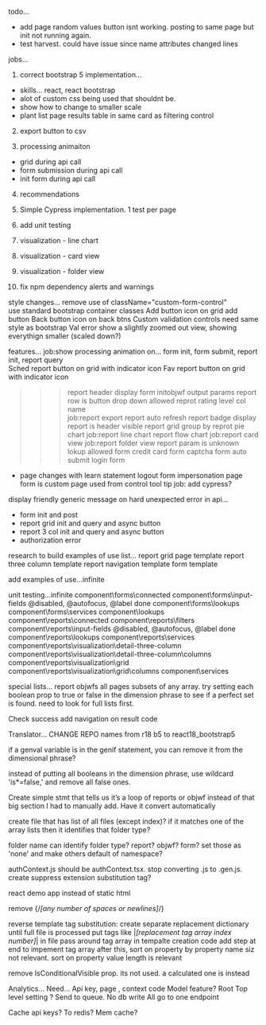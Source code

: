
todo...        
- add page random values button isnt working. posting to same page but init not running again.
- test harvest. could have issue since name attributes changed lines    

  

jobs...

1. correct bootstrap 5 implementation...
- skills... react, react bootstrap
- alot of custom css being used that shouldnt be.   
- show how to change to smaller scale 
- plant list page results table in same card as filtering control

2. export button to csv

3. processing animaiton
- grid during api call
- form submission during api call
- init form during api call

4. recommendations

5. Simple Cypress implementation. 1 test per page

6. add unit testing

7. visualization - line chart

8. visualization - card view

9. visualization - folder view

10. fix npm dependency alerts and warnings

style changes...
remove use of className="custom-form-control"   
use standard bootstrap container classes 
Add button icon on grid add button
Back button icon on back btns 
Custom validation controls need same style as bootstrap Val error 
show a slightly zoomed out view, showing everythign smaller (scaled down?)

features...
job:show processing animation on... form init, form submit, report init, report query  
Sched report button on grid with indicator icon
Fav report button on grid with indicator icon 
>>>report header display form initobjwf output params
report row is button drop down allowed
reprot rating level col name  
job:report export 
report auto refresh
report badge display
>>>report is header visible
report grid group by
reprot pie chart
job:report line chart
report flow chart
job:report card view
job:report folder view
>>>report param is unknown lokup allowed
form credit card
form captcha
form auto submit
login form
- page changes with learn statement
logout form
impersonation page
form is custom page used
from control tool tip 
job:
add cypress?  

display friendly generic message on hard unexpected error in api... 
- form init and post 
- report grid init and query and async button
- report 3 col init and query and async button
- authorization error


research to build examples of use list...
report grid page template
report three column template
report navigation template
form template

add examples of use...infinite
 
 
unit testing...infinite
component\forms\connected
component\forms\input-fields @disabled, @autofocus, @label done
component\forms\lookups
component\forms\services
component\lookups
component\reports\connected
component\reports\filters
component\reports\input-fields  @disabled, @autofocus, @label done
component\reports\lookups
component\reports\services
component\reports\visualization\detail-three-column
component\reports\visualization\detail-three-column\columns
component\reports\visualization\grid
component\reports\visualization\grid\columns
component\services
  

special lists...
report
objwfs
all pages 
subsets of any array. try setting each boolean prop to true or false in the dimension phrase to see if a perfect set is found. need to look for full lists first. 
  
  
Check success add navigation on result code 



Translator… 
CHANGE REPO names from r18 b5 to react18_bootstrap5

if a genval variable is in the genif statement, you can remove it from the dimensional phrase?

instead of putting all booleans in the dimension phrase, use wildcard 'is*=false,' and remove all false ones.  

Create simple stmt that tells us it’s a loop of reports or objwf instead of that big section I had to manually add. Have it convert automatically
 
create file that has list of all files (except index)?  if it matches one of the array lists then it identifies that folder type?

folder name can identify folder type? report? objwf? form? set those as 'none' and make others default of namespace?


authContext.js should be authContext.tsx. stop converting .js to .gen.js. create suppress extension substitution tag?

react demo app instead of static html

remove {/*[any number of spaces or newlines]*/}

reverse template tag substitution: 
create separate replacement dictionary until full file is processed
put tags like |*[replacement tag array index number]*| in file
pass around tag array in tempalte creation code
add step at end to impement tag array
after this, sort on property by property name siz not relevant. 
sort on property value length is relevant

remove IsConditionalVisible prop. its not used. a calculated one is instead

Analytics…
Need… Api key, page , context code
Model feature?
Root Top level setting ?
Send to queue. No db write
All go to one endpoint


Cache api keys? To redis? Mem cache?

